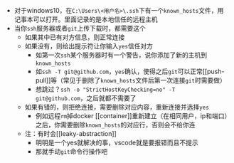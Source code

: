 - 对于windows10，在`C:\Users\<用户名>\.ssh`下有一个`known_hosts`文件，用记事本可以打开。里面记录的是本地信任的远程主机
- 当你`ssh`服务器或者`git`上传下载时，都需要这个
  - 如果其中已有对方信息，则正常连接
  - 如果没有，则给出提示符让你输入`yes`信任对方
    - 如第一次`ssh`某个服务器时有一个警告，说你添加了新的主机到`known_hosts`
    - 如`ssh -T git@github.com`，`yes`确认，使得之后`git`可以正常[[push-pull]]等（常见于删除了`known_hosts`文件后第一次连接`git`时需要做）
    - 想跳过？`ssh -o "StrictHostKeyChecking=no" -T git@github.com`，之后就都不需要了
  - 如果有错的，则拒绝连接，需要删除对应内容，重新连接并选择`yes`
    - 例如远程`rm`掉docker [[container]]重新建立（在相同用户，ip和端口）之后，你需要删除`known_hosts`的对应行，否则会不给你连
  - 注：有时会[[leaky-abstraction]]
    - 明明是一个yes就解决的事，vscode就是要报错而且不提示
    - 那就手动`git`命令行操作吧